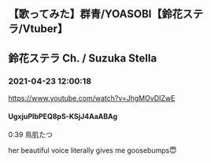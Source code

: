 ## 【歌ってみた】群青/YOASOBI【鈴花ステラ/Vtuber】
## 鈴花ステラ Ch. / Suzuka Stella
### 2021-04-23 12:00:18
https://www.youtube.com/watch?v=JhgMOvDIZwE
#### UgxjuPIbPEQ8pS-KSjJ4AaABAg
0:39  鳥肌たつ



her beautiful voice literally gives me goosebumps😇

